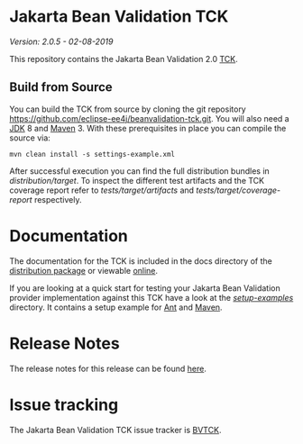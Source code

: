 # Jakarta Bean Validation TCK
*Version: 2.0.5 - 02-08-2019*

This repository contains the Jakarta Bean Validation 2.0
[TCK](http://en.wikipedia.org/wiki/Technology_Compatibility_Kit).

## Build from Source

You can build the TCK from source by cloning the git repository https://github.com/eclipse-ee4j/beanvalidation-tck.git.
You will also need a [JDK](http://www.oracle.com/technetwork/java/javase/downloads/index.html) 8 and
[Maven](http://maven.apache.org/) 3. With these prerequisites in place you can compile the source via:

    mvn clean install -s settings-example.xml

After successful execution you can find the full distribution bundles in _distribution/target_. To inspect the different test artifacts
and the TCK coverage report refer to _tests/target/artifacts_ and _tests/target/coverage-report_ respectively.

# Documentation

The documentation for the TCK is included in the docs directory of the [distribution package](https://beanvalidation.org/2.0/tck/)
or viewable [online](http://docs.jboss.org/hibernate/stable/beanvalidation/tck/reference/html_single/).

If you are looking at a quick start for testing your Jakarta Bean Validation provider implementation against this TCK have a look at
the _[setup-examples](https://github.com/eclipse-ee4j/beanvalidation-tck/tree/master/setup-examples)_ directory.
It contains a setup example for [Ant](https://github.com/eclipse-ee4j/beanvalidation-tck/blob/master/setup-examples/ant/readme.md)
and [Maven](https://github.com/eclipse-ee4j/beanvalidation-tck/blob/master/setup-examples/maven/readme.md).

# Release Notes

The release notes for this release can be found [here](https://github.com/eclipse-ee4j/beanvalidation-tck/blob/master/changelog.txt).

# Issue tracking

The Jakarta Bean Validation TCK issue tracker is [BVTCK](https://hibernate.atlassian.net/projects/BVTCK/).
